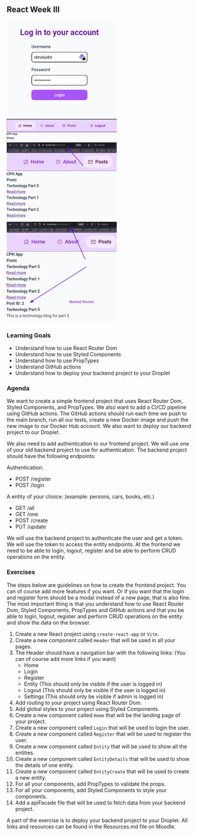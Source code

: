 ## React Week III

<img src="../images/login.png" width="300">
<img src="../images/homepage.png" width="300">
<img src="../images/posts.png" width="300">
<img src="../images/posts_params.png" width="300">

### Learning Goals

- Understand how to use React Router Dom
- Understand how to use Styled Components
- Understand how to use PropTypes
- Understand GitHub actions
- Understand how to deploy your backend project to your Droplet


### Agenda

We want to create a simple frontend project that uses React Router Dom, Styled Components, and PropTypes. We also want to
add a CI/CD pipeline using GitHub actions. The GitHub actions should run each time we push to the main branch, run all our tests, create a new Docker image
and push the new image to our Docker Hub account. We also want to deploy our backend project to our Droplet.

We also need to add authentication to our frontend project. We will use one of your old backend project to use for authentication.
The backend project should have the following endpoints:

Authentication:
- POST /register
- POST /login

A entity of your choice: (example: persons, cars, books, etc.)
- GET /all
- GET /one
- POST /create
- PUT /update


We will use the backend project to authenticate the user and get a token. We will use the token to access the entity endpoints.
At the frontend we need to be able to login, logout, register and be able to perform CRUD operations on the entity.



### Exercises

The steps below are guidelines on how to create the frontend project. You can of course add more features if you want. Or
if you want that the login and register form should be a modal instead of a new page, that is also fine. The most important
thing is that you understand how to use React Router Dom, Styled Components, PropTypes and GitHub actions and that you 
be able to  login, logout, register and perform CRUD operations on the entity and show the data on the browser.

1. Create a new React project using `create-react-app` or `Vite`.
2. Create a new component called `Header` that will be used in all your pages.
3. The Header should have a navigation bar with the following links: (You can of course add more links if you want)
   - Home
   - Login
   - Register
   - Entity (This should only be visible if the user is logged in)
   - Logout (This should only be visible if the user is logged in)
   - Settings (This should only be visible if admin is logged in)
4. Add routing to your project using React Router Dom.
5. Add global styles to your project using Styled Components.
6. Create a new component called `Home` that will be the landing page of your project.
7. Create a new component called `Login` that will be used to login the user.
8. Create a new component called `Register` that will be used to register the user.
9. Create a new component called `Entity` that will be used to show all the entities.
10. Create a new component called `EntityDetails` that will be used to show the details of one entity.
11. Create a new component called `EntityCreate` that will be used to create a new entity.
12. For all your components, add PropTypes to validate the props.
13. For all your components, add Styled Components to style your components.
14. Add a apiFacade file that will be used to fetch data from your backend project.


A part of the exercise is to deploy your backend project to your Droplet. All links and resources can be found in the Resources.md file on Moodle.